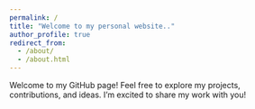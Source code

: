 ```yaml
---
permalink: /
title: "Welcome to my personal website.."
author_profile: true
redirect_from:
  - /about/
  - /about.html
---
```


<div id="welcoming-text">
  <p id="english" style="display: inline;">Welcome to my GitHub page! Feel free to explore my projects, contributions, and ideas. I’m excited to share my work with you!</p>
  <p id="bangla" style="display: none;">আমার GitHub পেজে স্বাগতম! আমার প্রকল্প, অবদান, এবং ধারণাগুলি অন্বেষণ করতে বিনা দ্বিধায় আসুন। আমি আপনাদের সাথে আমার কাজ শেয়ার করতে উত্তেজিত!</p>
  <p id="french" style="display: none;">Bienvenue sur ma page GitHub! N'hésitez pas à explorer mes projets, mes contributions et mes idées. Je suis ravi de partager mon travail avec vous!</p>
</div>

<script>
  document.addEventListener("DOMContentLoaded", function () {
    let currentLang = 0; // Start with English
    const languages = ['english', 'bangla', 'french'];

    // Function to switch the displayed language
    function switchLanguage() {
      // Hide all paragraphs
      languages.forEach(lang => document.getElementById(lang).style.display = 'none');
      
      // Show the current language paragraph
      const currentParagraph = document.getElementById(languages[currentLang]);
      if (currentParagraph) {
        currentParagraph.style.display = 'inline';
      }
      
      // Update the currentLang index
      currentLang = (currentLang + 1) % languages.length;
    }

    // Set an interval to switch languages every 2 seconds
    setInterval(switchLanguage, 2000);

    // Initially call switchLanguage to show the first language immediately
    switchLanguage();
  });
</script>
